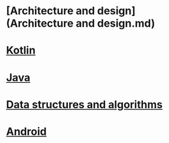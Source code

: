 # [Architecture and design](Architecture and design.md)

# [Kotlin](Kotlin.md)

# [Java](Java.md)

# [Data structures and algorithms](Data%20structures%20and%20algorithms.md)

# [Android](Android.md)
